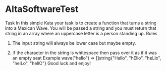 # AltaSoftwareTest

Task
In this simple Kata your task is to create a function that turns a string into a Mexican Wave. You will be passed a string and you must return that string in an array where an uppercase letter is a person standing up. 
Rules
 1.  The input string will always be lower case but maybe empty.

 2.  If the character in the string is whitespace then pass over it as if it was an empty seat
Example
wave("hello") => []string{​​"Hello", "hEllo", "heLlo", "helLo", "hellO"}​​
Good luck and enjoy!